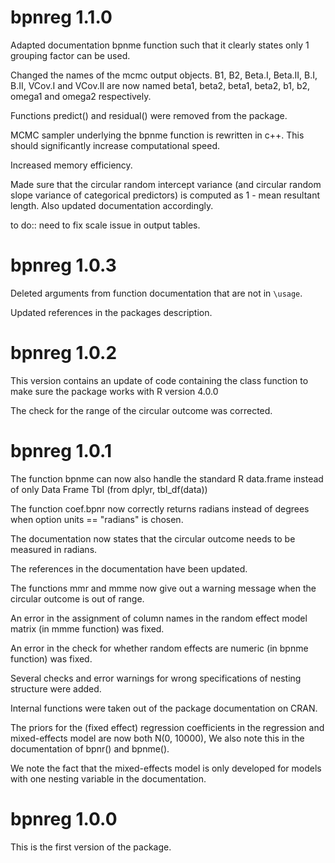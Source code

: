# bpnreg 1.1.0
Adapted documentation bpnme function such that it clearly states only 1 grouping factor can be used.

Changed the names of the mcmc output objects. B1, B2, Beta.I, Beta.II, B.I, B.II, VCov.I and VCov.II are now named beta1, beta2, beta1, beta2, b1, b2, omega1 and omega2 respectively.

Functions predict() and residual() were removed from the package.

MCMC sampler underlying the bpnme function is rewritten in c++. This should significantly increase computational speed.

Increased memory efficiency.

Made sure that the circular random intercept variance (and circular random slope variance of categorical predictors) is computed as 1 - mean resultant length. Also updated documentation accordingly.

to do:: need to fix scale issue in output tables.

# bpnreg 1.0.3
Deleted arguments from function documentation that are not in `\usage`.

Updated references in the packages description.

# bpnreg 1.0.2
This version contains an update of code containing the class function to make sure the package works with R version 4.0.0

The check for the range of the circular outcome was corrected.

# bpnreg 1.0.1

The function bpnme can now also handle the standard R data.frame instead of only Data Frame Tbl (from dplyr, tbl_df(data))

The function coef.bpnr now correctly returns radians instead of degrees when option units == "radians" is chosen.

The documentation now states that the circular outcome needs to be measured in radians.

The references in the documentation have been updated.

The functions mmr and mmme now give out a warning message when the circular outcome is out of range.

An error in the assignment of column names in the random effect model matrix (in mmme function) was fixed.

An error in the check for whether random effects are numeric (in bpnme function) was fixed.

Several checks and error warnings for wrong specifications of nesting structure were added.

Internal functions were taken out of the package documentation on CRAN.

The priors for the (fixed effect) regression coefficients in the regression and mixed-effects model are now both N(0, 10000), We also note this in the documentation of bpnr() and bpnme().

We note the fact that the mixed-effects model is only developed for models with one nesting variable in the documentation.

# bpnreg 1.0.0
This is the first version of the package.
